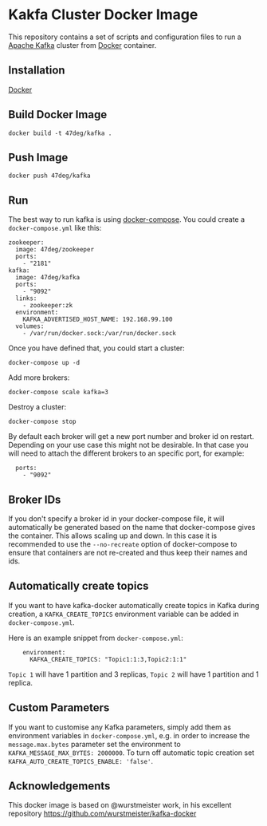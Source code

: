 # Kakfa Cluster Docker Image

This repository contains a set of scripts and configuration files to run a [Apache Kafka](http://kafka.apache.org/) cluster from [Docker](https://www.docker.io/) container.

## Installation

[Docker](https://www.docker.com/)

## Build Docker Image

    docker build -t 47deg/kafka .
    
## Push Image

    docker push 47deg/kafka
    
## Run

The best way to run kafka is using [docker-compose](https://docs.docker.com/compose/install/). You could create a `docker-compose.yml` like this:

```
zookeeper:
  image: 47deg/zookeeper
  ports: 
    - "2181"
kafka:
  image: 47deg/kafka
  ports:
    - "9092"
  links: 
    - zookeeper:zk
  environment:
    KAFKA_ADVERTISED_HOST_NAME: 192.168.99.100
  volumes:
    - /var/run/docker.sock:/var/run/docker.sock
```

Once you have defined that, you could start a cluster:

```
docker-compose up -d
```

Add more brokers:

```
docker-compose scale kafka=3
```

Destroy a cluster:

```
docker-compose stop
```

By default each broker will get a new port number and broker id on restart. Depending on your use case this might not be desirable. In that case you will need to attach the different brokers to an specific port, for example: 

```
  ports:
    - "9092"
```

## Broker IDs

If you don't specify a broker id in your docker-compose file, it will automatically be generated based on the name that docker-compose gives the container. This allows scaling up and down. In this case it is recommended to use the ```--no-recreate``` option of docker-compose to ensure that containers are not re-created and thus keep their names and ids.


## Automatically create topics

If you want to have kafka-docker automatically create topics in Kafka during
creation, a ```KAFKA_CREATE_TOPICS``` environment variable can be
added in ```docker-compose.yml```.

Here is an example snippet from ```docker-compose.yml```:

        environment:
          KAFKA_CREATE_TOPICS: "Topic1:1:3,Topic2:1:1"

```Topic 1``` will have 1 partition and 3 replicas, ```Topic 2``` will have 1 partition and 1 replica.

## Custom Parameters

If you want to customise any Kafka parameters, simply add them as environment variables in ```docker-compose.yml```, e.g. in order to increase the ```message.max.bytes``` parameter set the environment to ```KAFKA_MESSAGE_MAX_BYTES: 2000000```. To turn off automatic topic creation set ```KAFKA_AUTO_CREATE_TOPICS_ENABLE: 'false'```.

## Acknowledgements

This docker image is based on @wurstmeister work, in his excellent repository https://github.com/wurstmeister/kafka-docker
